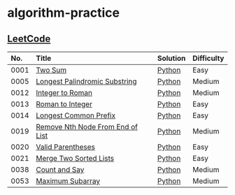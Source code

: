 # algorithm-practice

## [LeetCode](https://leetcode.com/)

| No.  | Title                                                                                               | Solution                                                                                        | Difficulty |
| :--- | :-------------------------------------------------------------------------------------------------- | :---------------------------------------------------------------------------------------------- | :--------- |
| 0001 | [Two Sum](https://leetcode.com/problems/two-sum/)                                                   | [Python](./leetcode/python/0001-Two-Sum/TwoSum.py)                                              | Easy       |
| 0005 | [Longest Palindromic Substring](https://leetcode.com/problems/longest-palindromic-substring/)       | [Python](./leetcode/python/0005-Longest-Palindromic-Substring/LongestPalindromicSubstring.py)   | Medium     |
| 0012 | [Integer to Roman](https://leetcode.com/problems/integer-to-roman/)                                 | [Python](./leetcode/python/0012-Integer-to-Roman/IntegertoRoman.py)                             | Medium     |
| 0013 | [Roman to Integer](https://leetcode.com/problems/roman-to-integer/)                                 | [Python](./leetcode/python/0013-Roman-to-Integer/RomantoInteger.py)                             | Easy       |
| 0014 | [Longest Common Prefix](https://leetcode.com/problems/longest-common-prefix/)                       | [Python](./leetcode/python/0014-Longest-Common-Prefix/LongestCommonPrefix.py)                   | Easy       |
| 0019 | [Remove Nth Node From End of List](https://leetcode.com/problems/remove-nth-node-from-end-of-list/) | [Python](./leetcode/python/0019-Remove-Nth-Node-From-End-of-List/RemoveNthNodeFromEndofList.py) | Medium     |
| 0020 | [Valid Parentheses](https://leetcode.com/problems/valid-parentheses/)                               | [Python](./leetcode/python/0020-Valid-Parentheses/ValidParentheses.py)                          | Easy       |
| 0021 | [Merge Two Sorted Lists](https://leetcode.com/problems/merge-two-sorted-lists/)                     | [Python](./leetcode/python/0021-Merge-Two-Sorted-Lists/MergeTwoSortedLists.py)                  | Easy       |
| 0038 | [Count and Say](https://leetcode.com/problems/count-and-say/)                                       | [Python](./leetcode/python/0038-Count-and-Say/CountandSay.py)                                   | Medium     |
| 0053 | [Maximum Subarray](https://leetcode.com/problems/maximum-subarray/)                                 | [Python](./leetcode/python/0053-Maximum-Subarray/ＭaximumSubarray.py)                           | Medium     |